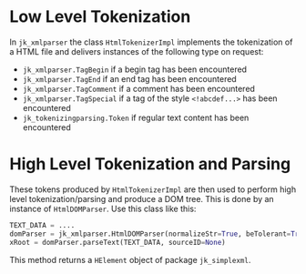 Low Level Tokenization
======================

In `jk_xmlparser` the class `HtmlTokenizerImpl` implements the tokenization of a HTML file and delivers instances of the following type on request:

* `jk_xmlparser.TagBegin` if a begin tag has been encountered
* `jk_xmlparser.TagEnd` if an end tag has been encountered
* `jk_xmlparser.TagComment` if a comment has been encountered
* `jk_xmlparser.TagSpecial` if a tag of the style `<!abcdef...>` has been encountered
* `jk_tokenizingparsing.Token` if regular text content has been encountered

High Level Tokenization and Parsing
===================================

These tokens produced by `HtmlTokenizerImpl` are then used to perform high level tokenization/parsing and produce a DOM tree. This is done by an instance of `HtmlDOMParser`. Use this class like this:

```python
TEXT_DATA = ....
domParser = jk_xmlparser.HtmlDOMParser(normalizeStr=True, beTolerant=True)
xRoot = domParser.parseText(TEXT_DATA, sourceID=None)
```

This method returns a `HElement` object of package `jk_simplexml`.





